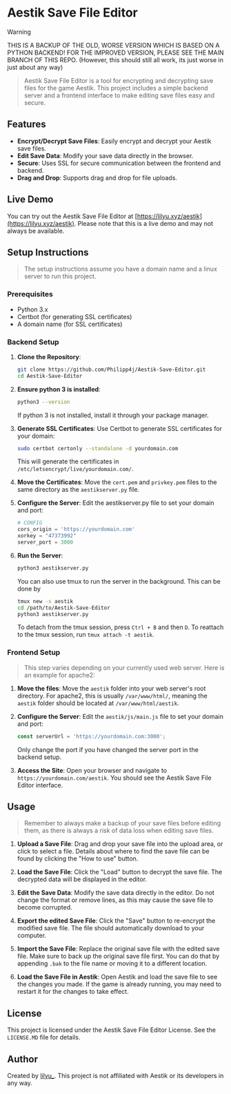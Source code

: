 # Aestik Save File Editor

> [!WARNING]  
> THIS IS A BACKUP OF THE OLD, WORSE VERSION WHICH IS BASED ON A PYTHON BACKEND!
> FOR THE IMPROVED VERSION, PLEASE SEE THE MAIN BRANCH OF THIS REPO.
> (However, this should still all work, its just worse in just about any way)

>Aestik Save File Editor is a tool for encrypting and decrypting save files for the game Aestik. This project includes a simple backend server and a frontend interface to make editing save files easy and secure.

## Features

- **Encrypt/Decrypt Save Files**: Easily encrypt and decrypt your Aestik save files.
- **Edit Save Data**: Modify your save data directly in the browser.
- **Secure**: Uses SSL for secure communication between the frontend and backend.
- **Drag and Drop**: Supports drag and drop for file uploads.

## Live Demo

You can try out the Aestik Save File Editor at [https://lilyu.xyz/aestik](https://lilyu.xyz/aestik). Please note that this is a live demo and may not always be available.

## Setup Instructions

>The setup instructions assume you have a domain name and a linux server to run this project.

### Prerequisites

- Python 3.x
- Certbot (for generating SSL certificates)
- A domain name (for SSL certificates)

### Backend Setup

1. **Clone the Repository**:
    ```sh
    git clone https://github.com/Philipp4j/Aestik-Save-Editor.git
    cd Aestik-Save-Editor
    ```

2. **Ensure python 3 is installed**:
    ```sh
    python3 --version
    ```
    If python 3 is not installed, install it through your package manager.

3. **Generate SSL Certificates**:
    Use Certbot to generate SSL certificates for your domain:
    ```sh
    sudo certbot certonly --standalone -d yourdomain.com
    ```
    This will generate the certificates in `/etc/letsencrypt/live/yourdomain.com/`.

4. **Move the Certificates**:
    Move the `cert.pem` and `privkey.pem` files to the same directory as the `aestikserver.py` file.

5. **Configure the Server**:
    Edit the aestikserver.py file to set your domain and port:
    ```python
    # CONFIG
    cors_origin = 'https://yourdomain.com'
    xorkey = "47373992"
    server_port = 3000
    ```

6. **Run the Server**:
    ```sh
    python3 aestikserver.py
    ```
    You can also use tmux to run the server in the background. This can be done by 
    ```sh
    tmux new -s aestik
    cd /path/to/Aestik-Save-Editor
    python3 aestikserver.py
    ```
    To detach from the tmux session, press `Ctrl + B` and then `D`.
    To reattach to the tmux session, run `tmux attach -t aestik`.

### Frontend Setup

>This step varies depending on your currently used web server. Here is an example for apache2:

1. **Move the files**:
    Move the `aestik` folder into your web server's root directory. For apache2, this is usually `/var/www/html/`, meaning the `aestik` folder should be located at `/var/www/html/aestik`.

2. **Configure the Server**:
    Edit the `aestik/js/main.js` file to set your domain and port:
    ```javascript
    const serverUrl = 'https://yourdomain.com:3000';
    ```
    Only change the port if you have changed the server port in the backend setup.

3. **Access the Site**:
    Open your browser and navigate to `https://yourdomain.com/aestik`. You should see the Aestik Save File Editor interface. 

## Usage

>Remember to always make a backup of your save files before editing them, as there is always a risk of data loss when editing save files.

1. **Upload a Save File**:
    Drag and drop your save file into the upload area, or click to select a file. Details about where to find the save file can be found by clicking the "How to use" button.

2. **Load the Save File**:
    Click the "Load" button to decrypt the save file. The decrypted data will be displayed in the editor.

3. **Edit the Save Data**:
    Modify the save data directly in the editor. Do not change the format or remove lines, as this may cause the save file to become corrupted.

4. **Export the edited Save File**:
    Click the "Save" button to re-encrypt the modified save file. The file should automatically download to your computer.

5. **Import the Save File**:
    Replace the original save file with the edited save file. Make sure to back up the original save file first. You can do that by appending `.bak` to the file name or moving it to a different location.

6. **Load the Save File in Aestik**:
    Open Aestik and load the save file to see the changes you made. If the game is already running, you may need to restart it for the changes to take effect.

## License

This project is licensed under the Aestik Save File Editor License. See the `LICENSE.MD` file for details.

## Author

Created by [lilyu_](https://lilyu.xyz). This project is not affiliated with Aestik or its developers in any way.
